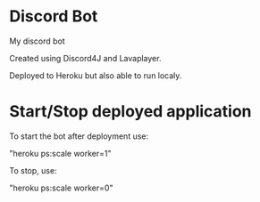 # Discord Bot
My discord bot

Created using Discord4J and Lavaplayer.

Deployed to Heroku but also able to run localy.


# Start/Stop deployed application

To start the bot after deployment use:

"heroku ps:scale worker=1"

To stop, use:

"heroku ps:scale worker=0"



